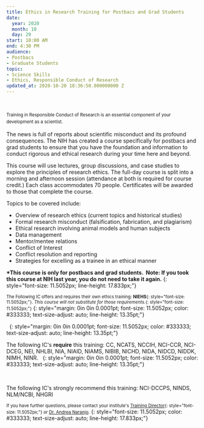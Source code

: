 ```yaml
---
title: Ethics in Research Training for Postbacs and Grad Students
date:
  year: 2020
  month: 10
  day: 29
start: 10:00 AM
end: 4:30 PM
audience:
- Postbacs
- Graduate Students
topic:
- Science Skills
- Ethics, Responsible Conduct of Research
updated_at: 2020-10-20 18:36:50.000000000 Z
---
```

 

<span style="font-size: 11.5052px; line-height: 17.833px;">Training in
Responsible Conduct of Research is an essential component of your
development as a scientist.</span>

The news is full of reports about scientific misconduct and its profound
consequences. The NIH has created a course specifically for postbacs and
grad students to ensure that you have the foundation and information to
conduct rigorous and ethical research during your time here and beyond.

This course will use lectures, group discussions, and case studies to
explore the principles of research ethics. The full-day course is split
into a morning and afternoon session (attendance at both is required for
course credit.) Each class accommodates 70 people. Certificates will be
awarded to those that complete the course.

Topics to be covered include:

* Overview of research ethics (current topics and historical studies)
* Formal research misconduct (falsification, fabrication, and
  plagiarism)
* Ethical research involving animal models and human subjects
* Data management
* Mentor/mentee relations
* Conflict of Interest
* Conflict resolution and reporting
* Strategies for excelling as a trainee in an ethical manner

**\*This course is only for postbacs and grad students.  Note: If you
took this course at NIH last year, you do not need to take it again.**
{: style="font-size: 11.5052px; line-height: 17.833px;"}

<span style="font-size: 8.5pt;">The Following IC offers and requires
their own ethics training: **<span style="font-size:
11.5052px;">NIEHS</span>**{: style="font-size: 11.5052px;"}. *<span
style="font-size: 11.5052px;">This course will not substitute for those
requirements.</span>*{: style="font-size: 11.5052px;"}</span>
{: style="margin: 0in 0in 0.0001pt; font-size: 11.5052px; color: #333333; text-size-adjust: auto; line-height: 13.35pt;"}

 
{: style="margin: 0in 0in 0.0001pt; font-size: 11.5052px; color: #333333; text-size-adjust: auto; line-height: 13.35pt;"}

The following IC\'s **require** this training: CC, NCATS, NCCIH,
NCI-CCR, NCI-DCEG, NEI, NHLBI, NIA, NIAID, NIAMS, NIBIB, NICHD, NIDA,
NIDCD, NIDDK, NIMH, NINR.  
{: style="margin: 0in 0in 0.0001pt; font-size: 11.5052px; color: #333333; text-size-adjust: auto; line-height: 13.35pt;"}

 

The following IC\'s strongly recommend this training: NCI-DCCPS, NINDS,
NLM/NCBI, NHGRI 

<span style="font-size: 8.5pt;">If you have further questions, please
contact your institute\'s [<span style="padding: 0in; font-size:
11.5052px; border: 1pt none windowtext;">Training Director</span>][1]{:
style="font-size: 11.5052px;"} or <span style="padding: 0in; font-size:
11.5052px; border: 1pt none windowtext;">[Dr. Andrea
Naranjo](mailto:andrea.naranjo-erazo@nih.gov).</span></span>
{: style="font-size: 11.5052px; color: #333333; text-size-adjust: auto; line-height: 17.833px;"}



[1]: https://www.training.nih.gov/ic_contacts
